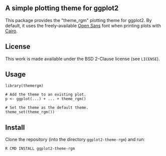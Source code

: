 ## A simple plotting theme for ggplot2

This package provides the "theme_rgm" plotting theme for ggplot2.
By default, it uses the freely-available
[Open Sans](http://www.google.com/fonts/specimen/Open+Sans) font when printing
plots with [Cairo](http://cran.r-project.org/web/packages/Cairo/).

## License

This work is made available under the BSD 2-Clause license (see `LICENSE`).

## Usage

    library(themergm)

    # Add the theme to an existing plot.
    p <- ggplot(...) + ... + theme_rgm()

    # Set the theme as the default theme.
    theme_set(theme_rgm())

## Install

Clone the repository (into the directory `ggplot2-theme-rgm`) and run:

    R CMD INSTALL ggplot2-theme-rgm

